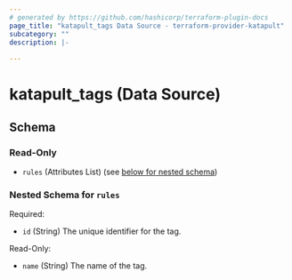 ```yaml
---
# generated by https://github.com/hashicorp/terraform-plugin-docs
page_title: "katapult_tags Data Source - terraform-provider-katapult"
subcategory: ""
description: |-
  
---
```


# katapult_tags (Data Source)





<!-- schema generated by tfplugindocs -->
## Schema

### Read-Only

- `rules` (Attributes List) (see [below for nested schema](#nestedatt--rules))

<a id="nestedatt--rules"></a>
### Nested Schema for `rules`

Required:

- `id` (String) The unique identifier for the tag.

Read-Only:

- `name` (String) The name of the tag.
